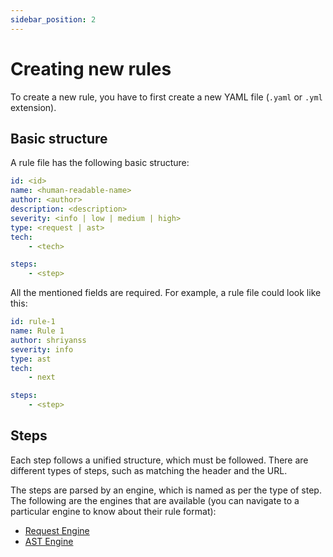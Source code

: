 ```yaml
---
sidebar_position: 2
---
```


# Creating new rules

To create a new rule, you have to first create a new YAML file (`.yaml` or `.yml` extension).

## Basic structure

A rule file has the following basic structure:

```yaml
id: <id>
name: <human-readable-name>
author: <author>
description: <description>
severity: <info | low | medium | high>
type: <request | ast>
tech:
    - <tech>

steps:
    - <step>
```

All the mentioned fields are required. For example, a rule file could look like this:

```yaml
id: rule-1
name: Rule 1
author: shriyanss
severity: info
type: ast
tech:
    - next

steps:
    - <step>
```

## Steps

Each step follows a unified structure, which must be followed. There are different types of steps, such as matching the header and the URL.

The steps are parsed by an engine, which is named as per the type of step. The following are the engines that are available (you can navigate to a particular engine to know about their rule format):

- [Request Engine](./engines/request-engine.md)
- [AST Engine](./engines/ast-engine.md)
